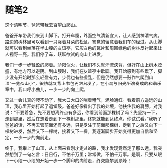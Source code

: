 # 随笔2

这个清明节，爸爸带我去百望山爬山。

爸爸开车带我们来到山脚下。打开车窗，外面空气清新宜人，让人感到神清气爽。路边的树林里可以看到一只竖着耳朵的松鼠，警觉的留意着我们车的经过。从山脚就可以看到坐落在半山腰的友谊亭，它灰白色的瓦片和周围绿色的树林反衬起来让人视野一亮。我们停了车，跃跃欲试的向山上进发。

我们一步一步轻盈的爬着。骄阳似火，让我们不久就汗流浃背，但好在山上树木茂盛，有地方可以避阴。到山腰时，我们在友谊亭中歇脚。我开始感到有些累了，脚步没有开始时那么轻盈有力，步伐也有些凌乱，但是仍然想要一鼓作气爬到山顶“一览众山小”，很快就又背上书包再次出发了。在小鸟与阳光所演奏成的和谐乐章中，我口哼小曲儿，一步一步的向上爬。

又过一会儿真的爬不动了，我大口大口的喘着粗气，满脸通红。看着前方遥远的山顶，我心里开始打起了退堂鼓。爸爸好像看出了我的处境，他扶住我的肩膀，对我说：“不要着急，先不要想离终点有多远，你看到前面那棵树了吗？先坚持一下，走到那里，然后在想着走到下一棵树那里，终究就能到达终点，你试试看。”我听了爸爸的话，不再去管前面还有多远，只是专注于前面那棵树，走到了之后又向下一棵树进发，然后又下一棵树，接着又下一棵。我逐渐脚步开始变得更加自信和坚定，一步一步的向前走。

终于，我攀上了山顶，从上面来看刚才走过的路，我才发现竟然走了那么远。我突然想到了一句名言：日日行，不怕千万里；常常做，不怕千万事。是啊，只要从眼下一小段一小段的开始一步一个脚印的向前走，终究能攀到顶峰！

